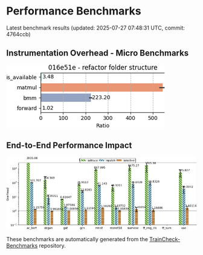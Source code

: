 # Performance Benchmarks

Latest benchmark results (updated: 2025-07-27 07:48:31 UTC, commit: 4764ccb)

## Instrumentation Overhead - Micro Benchmarks
![Micro Benchmark Results](assets/images/overhead_micro.png)

## End-to-End Performance Impact
![E2E Benchmark Results](assets/images/overhead_macro.png)

These benchmarks are automatically generated from the [TrainCheck-Benchmarks](https://github.com/OrderLab/TrainCheck-Benchmarks) repository.
